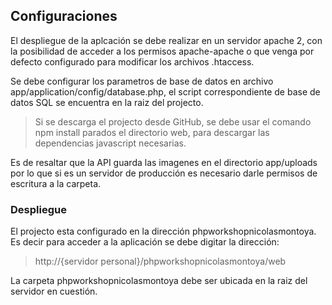 ## Configuraciones

El despliegue de la aplcación se debe realizar en un servidor apache 2, con la posibilidad de acceder a los permisos apache-apache o que venga por defecto configurado para modificar los archivos .htaccess. 

Se debe configurar los parametros de base de datos en archivo app/application/config/database.php, el script correspondiente de base de datos SQL se encuentra en la raiz del projecto.

> Si se descarga el projecto desde GitHub, se debe usar el comando npm install parados el directorio web, para descargar las dependencias javascript necesarias.

Es de resaltar que la API guarda las imagenes en el directorio app/uploads por lo que si es un servidor de producción es necesario darle permisos de escritura a la carpeta.

### Despliegue

El projecto esta configurado en la dirección phpworkshopnicolasmontoya. Es decir para acceder a la aplicación se debe digitar la dirección:

> http://{servidor personal}/phpworkshopnicolasmontoya/web

La carpeta phpworkshopnicolasmontoya debe ser ubicada en la raiz del servidor en cuestión.
